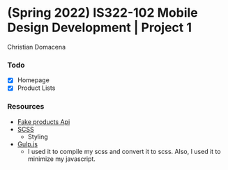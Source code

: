 # (Spring 2022) IS322-102 Mobile Design Development | Project 1

Christian Domacena


### Todo
- [X] Homepage
- [X] Product Lists
    
### Resources
- [Fake products Api](https://fakestoreapi.com)
- [SCSS](https://sass-lang.com/)
    - Styling
- [Gulp.js](https://gulpjs.com/) 
    - I used it to compile my scss and convert it to scss. Also, I used it to minimize my javascript. 

